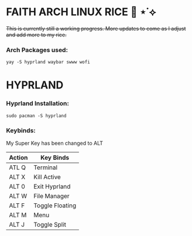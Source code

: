 # FAITH ARCH LINUX RICE 🍚 ⋆˙⟡
~~This is currently still a working progress. More updates to come as I adjust and add more to my rice.~~



### Arch Packages used:
```
yay -S hyprland waybar swww wofi
```
# HYPRLAND
### Hyprland Installation:

```
sudo pacman -S hyprland
```
### Keybinds:
My Super Key has been changed to ALT

| Action        |  Key Binds    |
| ------------- | ------------- |
| ATL Q         |     Terminal  |
| ALT X         |   Kill Active |
| ALT 0         |  Exit Hyprland|
| ALT W         |   File Manager|
| ALT F         |Toggle Floating|
| ALT M         |      Menu     |
| ALT J         |  Toggle Split |

